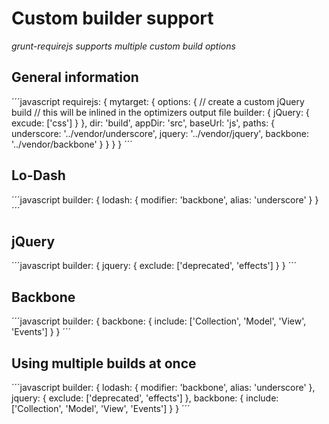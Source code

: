 # Custom builder support

_grunt-requirejs supports multiple custom build options_

## General information

´´´javascript
  requirejs: {
    mytarget: {
      options: {
        // create a custom jQuery build
        // this will be inlined in the optimizers output file
        builder: {
          jQuery: {
            excude: ['css']
          }
        },
        dir: 'build',
        appDir: 'src',
        baseUrl: 'js',
        paths: {
          underscore: '../vendor/underscore',
          jquery: '../vendor/jquery',
          backbone: '../vendor/backbone'
        }
      }
    }
  }
´´´

## Lo-Dash

´´´javascript
  builder: {
    lodash: {
      modifier: 'backbone',
      alias: 'underscore'
    }
  }
´´´

## jQuery

´´´javascript
  builder: {
    jquery: {
      exclude: ['deprecated', 'effects']
    }
  }
´´´

## Backbone

´´´javascript
  builder: {
    backbone: {
      include: ['Collection', 'Model', 'View', 'Events']
    }
  }
´´´
## Using multiple builds at once

´´´javascript
  builder: {
    lodash: {
      modifier: 'backbone',
      alias: 'underscore'
    },
    jquery: {
      exclude: ['deprecated', 'effects']
    },
    backbone: {
      include: ['Collection', 'Model', 'View', 'Events']
    }
  }
´´´
